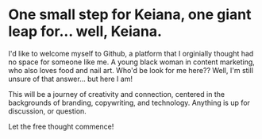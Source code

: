 # One small step for Keiana, one giant leap for... well, Keiana.

I'd like to welcome myself to Github, a platform that I orginially thought had no space for someone like me. A young black woman in content marketing, who also loves food and nail art. Who'd be look for me here?? Well, I'm still unsure of that answer... but here I am!

This will be a journey of creativity and connection, centered in the backgrounds of branding, copywriting, and technology. Anything is up for discussion, or question. 

Let the free thought commence!
